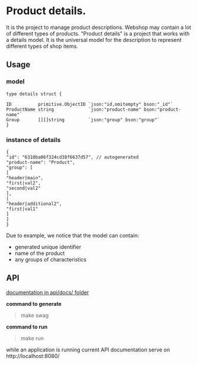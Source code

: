# Product details.

It is the project to manage product descriptions. Webshop may contain a lot of different types of products. "Product details" is a project that works with a details model. It is the universal model for the description to represent different types of shop items. 

## Usage
### model
    type details struct {
     
    ID          primitive.ObjectID `json:"id,omitempty" bson:"_id"`
    ProductName string             `json:"product-name" bson:"product-name"`
    Group       [][]string         `json:"group" bson:"group"`
    }

### instance of details 

    {
    "id": "6310ba06f324cd38f6637d57", // autogenerated
    "product-name": "Product",
    "group": [
    [
    "header|main",
    "first|val2",
    "second|val2"
    ],
    [
    "header|additional2",
    "first|val1"
    ]
    ]
    }

Due to example, we notice that the model can contain:
- generated unique identifier
- name of the product
- any groups of characteristics 

## API

[documentation in api/docs/ folder](https://github.com/MihasBel/product-details/tree/main/api/docs)

**command to generate**
>    make swag

**command to run**
>   make run

while an application is running current API documentation serve on
    http://localhost:8080/
